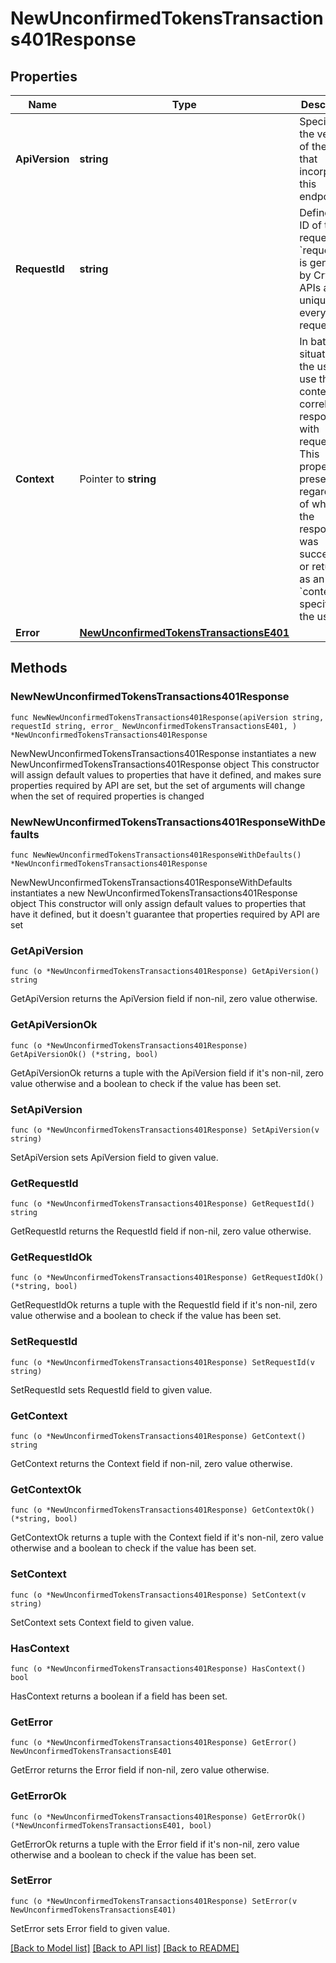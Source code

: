# NewUnconfirmedTokensTransactions401Response

## Properties

Name | Type | Description | Notes
------------ | ------------- | ------------- | -------------
**ApiVersion** | **string** | Specifies the version of the API that incorporates this endpoint. | 
**RequestId** | **string** | Defines the ID of the request. The &#x60;requestId&#x60; is generated by Crypto APIs and it&#39;s unique for every request. | 
**Context** | Pointer to **string** | In batch situations the user can use the context to correlate responses with requests. This property is present regardless of whether the response was successful or returned as an error. &#x60;context&#x60; is specified by the user. | [optional] 
**Error** | [**NewUnconfirmedTokensTransactionsE401**](NewUnconfirmedTokensTransactionsE401.md) |  | 

## Methods

### NewNewUnconfirmedTokensTransactions401Response

`func NewNewUnconfirmedTokensTransactions401Response(apiVersion string, requestId string, error_ NewUnconfirmedTokensTransactionsE401, ) *NewUnconfirmedTokensTransactions401Response`

NewNewUnconfirmedTokensTransactions401Response instantiates a new NewUnconfirmedTokensTransactions401Response object
This constructor will assign default values to properties that have it defined,
and makes sure properties required by API are set, but the set of arguments
will change when the set of required properties is changed

### NewNewUnconfirmedTokensTransactions401ResponseWithDefaults

`func NewNewUnconfirmedTokensTransactions401ResponseWithDefaults() *NewUnconfirmedTokensTransactions401Response`

NewNewUnconfirmedTokensTransactions401ResponseWithDefaults instantiates a new NewUnconfirmedTokensTransactions401Response object
This constructor will only assign default values to properties that have it defined,
but it doesn't guarantee that properties required by API are set

### GetApiVersion

`func (o *NewUnconfirmedTokensTransactions401Response) GetApiVersion() string`

GetApiVersion returns the ApiVersion field if non-nil, zero value otherwise.

### GetApiVersionOk

`func (o *NewUnconfirmedTokensTransactions401Response) GetApiVersionOk() (*string, bool)`

GetApiVersionOk returns a tuple with the ApiVersion field if it's non-nil, zero value otherwise
and a boolean to check if the value has been set.

### SetApiVersion

`func (o *NewUnconfirmedTokensTransactions401Response) SetApiVersion(v string)`

SetApiVersion sets ApiVersion field to given value.


### GetRequestId

`func (o *NewUnconfirmedTokensTransactions401Response) GetRequestId() string`

GetRequestId returns the RequestId field if non-nil, zero value otherwise.

### GetRequestIdOk

`func (o *NewUnconfirmedTokensTransactions401Response) GetRequestIdOk() (*string, bool)`

GetRequestIdOk returns a tuple with the RequestId field if it's non-nil, zero value otherwise
and a boolean to check if the value has been set.

### SetRequestId

`func (o *NewUnconfirmedTokensTransactions401Response) SetRequestId(v string)`

SetRequestId sets RequestId field to given value.


### GetContext

`func (o *NewUnconfirmedTokensTransactions401Response) GetContext() string`

GetContext returns the Context field if non-nil, zero value otherwise.

### GetContextOk

`func (o *NewUnconfirmedTokensTransactions401Response) GetContextOk() (*string, bool)`

GetContextOk returns a tuple with the Context field if it's non-nil, zero value otherwise
and a boolean to check if the value has been set.

### SetContext

`func (o *NewUnconfirmedTokensTransactions401Response) SetContext(v string)`

SetContext sets Context field to given value.

### HasContext

`func (o *NewUnconfirmedTokensTransactions401Response) HasContext() bool`

HasContext returns a boolean if a field has been set.

### GetError

`func (o *NewUnconfirmedTokensTransactions401Response) GetError() NewUnconfirmedTokensTransactionsE401`

GetError returns the Error field if non-nil, zero value otherwise.

### GetErrorOk

`func (o *NewUnconfirmedTokensTransactions401Response) GetErrorOk() (*NewUnconfirmedTokensTransactionsE401, bool)`

GetErrorOk returns a tuple with the Error field if it's non-nil, zero value otherwise
and a boolean to check if the value has been set.

### SetError

`func (o *NewUnconfirmedTokensTransactions401Response) SetError(v NewUnconfirmedTokensTransactionsE401)`

SetError sets Error field to given value.



[[Back to Model list]](../README.md#documentation-for-models) [[Back to API list]](../README.md#documentation-for-api-endpoints) [[Back to README]](../README.md)


